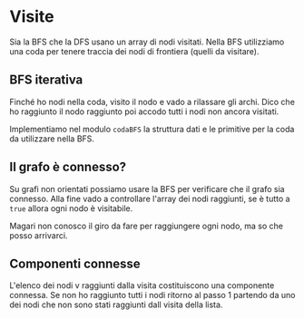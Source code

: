 # Visite

Sia la BFS che la DFS usano un array di nodi visitati. Nella BFS utilizziamo una coda
per tenere traccia dei nodi di frontiera (quelli da visitare).

## BFS iterativa

Finché ho nodi nella coda, visito il nodo e vado a rilassare gli archi.
Dico che ho raggiunto il nodo raggiunto poi accodo tutti i nodi non ancora
visitati.

Implementiamo nel modulo `codaBFS` la struttura dati e le primitive per la coda
da utilizzare nella BFS.

## Il grafo è connesso?

Su grafi non orientati possiamo usare la BFS per verificare che il grafo sia connesso.
Alla fine vado a controllare l'array dei nodi raggiunti, se è tutto a `true` allora
ogni nodo è visitabile.

Magari non conosco il giro da fare per raggiungere ogni nodo, ma so che posso arrivarci.

## Componenti connesse

L'elenco dei nodi v raggiunti dalla visita costituiscono una componente connessa. Se non
ho raggiunto tutti i nodi ritorno al passo 1 partendo da uno dei nodi che non sono stati
raggiunti dall visita della lista.
